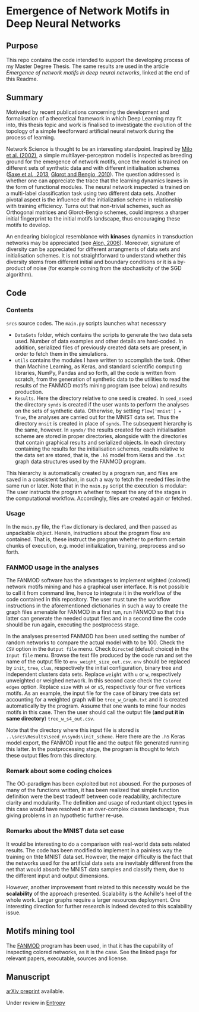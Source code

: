 # Emergence of Network Motifs in Deep Neural Networks

## Purpose
This repo contains the code intended to support the developing process of my Master Degree Thesis. The same results are used in the article _Emergence of network motifs in deep neural networks_, linked at the end of this Readme.

## Summary

Motivated by recent publications concerning the development and formalisation of a theoretical framework in which Deep Learning may fit into, this thesis topic and work is finalised to investigate the evolution of the topology of a simple feedforward artificial neural network during the process of learning.

Network Science is thought to be an interesting standpoint. Inspired by [Milo et al. (2002)](https://science.sciencemag.org/content/298/5594/824), a simple multilayer-perceptron model is inspected as breeding ground for the emergence of network motifs, once the model is trained on different sets of synthetic data and with different initialisation schemes ([Saxe et al., 2013](https://arxiv.org/abs/1312.6120), [Glorot and Bengio, 2010](http://proceedings.mlr.press/v9/glorot10a.html)). The question addressed is whether one can appreciate the trace that the learning dynamics leaves in the form of functional modules. The neural network inspected is trained on a multi-label classification task using two different data sets. Another pivotal aspect is the influence of the initialization scheme in relationship with training efficiency. Turns out that non-trivial schemes, such as Orthogonal matrices and Glorot-Bengio schemes, could impress a sharper initial fingerprint to the initial motifs landscape, thus encouraging these motifs to develop.

An endearing biological resemblance with **kinases** dynamics in transduction networks may be appreciated (see [Alon, 2006](https://www.crcpress.com/An-Introduction-to-Systems-Biology-Design-Principles-of-Biological-Circuits/Alon/p/book/9781439837177)). Moreover, signature of diversity can be appreciated for different arrangments of data sets and initialisation schemes. It is not straightforward to understand whether this diversity stems from different initial and boundary conditions or it is a by-product of noise (for example coming from the stochasticity of the SGD algorithm).
 
## Code

### Contents

`srcs` source codes. The `main.py` scripts launches what necessary 

* `DataSets` folder, which contains the scripts to generate the two data sets used. Number of data examples and other details are hard-coded. In addition, serialized files of previously created data sets are present, in order to fetch them in the simulations.
* `utils` contains the modules I have written to accomplish the task. Other than Machine Learning, as Keras, and standard scientific computing libraries, NumPy, Pandas and so forth, all the code is written from scratch, from the generation of synthetic data to the utilities to read the results of the FANMOD motifs mining program (see below) and results production.
* `Results`. Here the directory relative to one seed is created. In `seed_nseed` the directory `synds` is created if the user wants to perform the analyses on the sets of synthetic data. Otherwise, by setting `flow['mnist'] = True`, the analyses are carried out for the MNIST data set. Thus the directory `mnsit` is created in place of `synds`. The subsequent hierarchy is the same, however. In `synds/` the results created for each initialisation scheme are stored in proper directories, alongside with the directories that contain graphical results and serialized objects. In each directory containing the results for the initialisation schemes, results relative to the data set are stored, that is, the `.h5` model from Keras and the `.txt` graph data structures used by the FANMOD program.

This hierarchy is automatically created by a program run, and files are saved in a consistent fashion, in such a way to fetch the needed files in the same run or later. Note that in the `main.py` script the execution is modular: The user instructs the program whether to repeat the any of the stages in the computational workflow. Accordingly, files are created again or fetched.

### Usage

In the `main.py` file, the `flow` dictionary is declared, and then passed as unpackable object. Herein, instructions about the program flow are contained. That is, these instruct the program whether to perform certain chunks of execution, e.g. model initialization, training, preprocess and so forth.

### FANMOD usage in the analyses

The FANMOD software has the advantages to implement wighted (colored) network motifs mining and has a graphical user interface. It is not possible to call it from command line, hence to integrate it in the workflow of the code contained in this repository. The user must tune the workflow instructions in the aforementioned dictionaries in such a way to create the graph files amenable for FANMOD in a first run, run FANMOD so that this latter can generate the needed output files and in a second time the code should be run again, executing the postprocess stage.

In the analyses presented FANMOD has been used setting the number of random networks to compare the actual model with to be 100. Check the `CSV` option in the `Output file` menu. Check `Directed` (default choice) in the `Input file` menu. Browse the text file produced by the code run and set the name of the output file to `env_weight_size_out.csv`. `env` should be replaced by `init`, `tree`, `clus`, respectively the initial configuration, binary tree and independent clusters data sets. Replace `weight` with `u` or `w`, respectively unweighted or weighed network. In this second case check the `Colored edges` option. Replace `size` with `s4` or `s5`, respectively four or five vertices motifs. As an example, the input file for the case of binary tree data set accounting for a weighted graph will be `tree_w_Graph.txt` and it is created automatically by the program. Assume that one wants to mine four nodes motifs in this case. Then the user should call the output file (**and put it in same directory**) `tree_w_s4_out.csv`. 

Note that the directory where this input file is stored is `..\srcs\Results\seed_n\synds\init_scheme`. Here there are the `.h5` Keras model export, the FANMOD input file and the output file generated running this latter. In the postprocessing stage, the program is thought to fetch these output files from this directory.


### Remark about some coding choices
The OO-paradigm has been exploited but not aboused. For the purposes of many of the functions written, it has been realized that simple function definition were the best tradeoff between code readability, architecture clarity and modularity. The definition and usage of reduntant object types in this case would have resolved in an over-complex classes landscape, thus giving problems in an hypothetic further re-use.

### Remarks about the MNIST data set case
It would be interesting to do a comparison with real-world data sets related results. The code has been modified to implement in a painless way the training on thte MNIST data set. However, the major difficulty is the fact that the networks used for the artificial data sets are inevitably different from the net that would absorb the MNIST data samples and classify them, due to the different input and output dimensions.

However, another improvement front related to this necessity would be the **scalability** of the approach presented. Scalability is the Achille's heel of the whole work. Larger graphs require a larger resources deployment. One interesting direction for further research is indeed devoted to this scalability issue. 

## Motifs mining tool

The [FANMOD](http://theinf1.informatik.uni-jena.de/motifs/) program has been used, in that it has the capability of inspecting colored networks, as it is the case. See the linked page for relevant papers, executable, sources and license.

## Manuscript
[arXiv preprint](https://arxiv.org/abs/1912.12244) available.

Under review in [Entropy](https://www.mdpi.com/journal/entropy)

